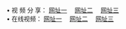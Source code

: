&#8226; 视 频 分 享：
<a href="http://266.info.tm/tv/" target="_blank">网址一</a>
　<a href="http://225.port25.biz/tv/" target="_blank">网址二</a>
　<a href="http://657.biz.tm/tv/" target="_blank">网址三</a>
　<br />
&#8226; 在线视频：
<a href="http://266.info.tm/tv/" target="_blank">网址一</a>
　<a href="http://225.port25.biz/tv/" target="_blank">网址二</a>
　<a href="http://657.biz.tm/tv/" target="_blank">网址三</a><br />
